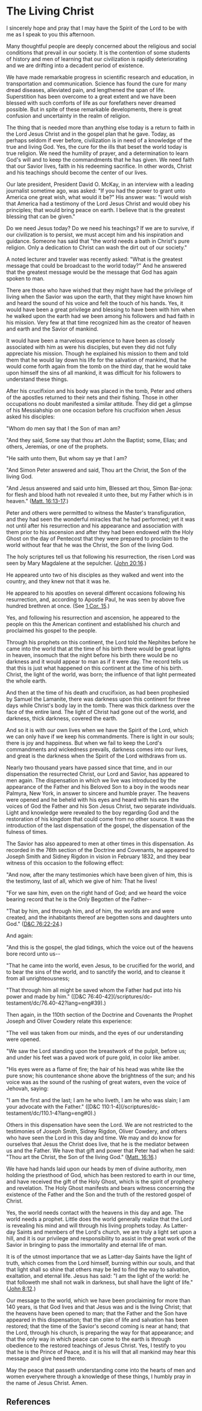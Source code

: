 # The Living Christ

I sincerely hope and pray that I may have the Spirit of the Lord to be with me
as I speak to you this afternoon.

Many thoughtful people are deeply concerned about the religious and social
conditions that prevail in our society. It is the contention of some students
of history and men of learning that our civilization is rapidly deteriorating
and we are drifting into a decadent period of existence.

We have made remarkable progress in scientific research and education, in
transportation and communication. Science has found the cure for many dread
diseases, alleviated pain, and lengthened the span of life. Superstition has
been overcome to a great extent and we have been blessed with such comforts of
life as our forefathers never dreamed possible. But in spite of these
remarkable developments, there is great confusion and uncertainty in the realm
of religion.

The thing that is needed more than anything else today is a return to faith in
the Lord Jesus Christ and in the gospel plan that he gave. Today, as perhaps
seldom if ever before, civilization is in need of a knowledge of the true and
living God. Yes, the cure for the ills that beset the world today is true
religion. We need the humility of prayer, and a determination to learn God's
will and to keep the commandments that he has given. We need faith that our
Savior lives, faith in his redeeming sacrifice. In other words, Christ and his
teachings should become the center of our lives.

Our late president, President David O. McKay, in an interview with a leading
journalist sometime ago, was asked: "If you had the power to grant unto
America one great wish, what would it be?" His answer was: "I would wish that
America had a testimony of the Lord Jesus Christ and would obey his
principles; that would bring peace on earth. I believe that is the greatest
blessing that can be given."

Do we need Jesus today? Do we need his teachings? If we are to survive, if our
civilization is to persist, we must accept him and his inspiration and
guidance. Someone has said that "the world needs a bath in Christ's pure
religion. Only a dedication to Christ can wash the dirt out of our society."

A noted lecturer and traveler was recently asked: "What is the greatest
message that could be broadcast to the world today?" And he answered that the
greatest message would be the message that God has again spoken to man.

There are those who have wished that they might have had the privilege of
living when the Savior was upon the earth, that they might have known him and
heard the sound of his voice and felt the touch of his hands. Yes, it would
have been a great privilege and blessing to have been with him when he walked
upon the earth had we been among his followers and had faith in his mission.
Very few at that time recognized him as the creator of heaven and earth and
the Savior of mankind.

It would have been a marvelous experience to have been as closely associated
with him as were his disciples, but even they did not fully appreciate his
mission. Though he explained his mission to them and told them that he would
lay down his life for the salvation of mankind, that he would come forth again
from the tomb on the third day, that he would take upon himself the sins of
all mankind, it was difficult for his followers to understand these things.

After his crucifixion and his body was placed in the tomb, Peter and others of
the apostles returned to their nets and their fishing. Those in other
occupations no doubt manifested a similar attitude. They did get a glimpse of
his Messiahship on one occasion before his crucifixion when Jesus asked his
disciples:

"Whom do men say that I the Son of man am?

"And they said, Some say that thou art John the Baptist; some, Elias; and
others, Jeremias, or one of the prophets.

"He saith unto them, But whom say ye that I am?

"And Simon Peter answered and said, Thou art the Christ, the Son of the living
God.

"And Jesus answered and said unto him, Blessed art thou, Simon Bar-jona: for
flesh and blood hath not revealed it unto thee, but my Father which is in
heaven." ([Matt. 16:13-17](/scriptures/nt/matt/16.13-17?lang=eng#12).)

Peter and others were permitted to witness the Master's transfiguration, and
they had seen the wonderful miracles that he had performed; yet it was not
until after his resurrection and his appearance and association with them
prior to his ascension and after they had been endowed with the Holy Ghost on
the day of Pentecost that they were prepared to proclaim to the world without
fear that he was the Christ, the Son of the living God.

The holy scriptures tell us that following his resurrection, the risen Lord
was seen by Mary Magdalene at the sepulcher. ([John
20:16](/scriptures/nt/john/20.16?lang=eng#15).)

He appeared unto two of his disciples as they walked and went into the
country, and they knew not that it was he.

He appeared to his apostles on several different occasions following his
resurrection, and, according to Apostle Paul, he was seen by above five
hundred brethren at once. (See [1 Cor. 15](/scriptures/nt/1-cor/15?lang=eng).)

Yes, and following his resurrection and ascension, he appeared to the people
on this the American continent and established his church and proclaimed his
gospel to the people.

Through his prophets on this continent, the Lord told the Nephites before he
came into the world that at the time of his birth there would be great lights
in heaven, insomuch that the night before his birth there would be no darkness
and it would appear to man as if it were day. The record tells us that this is
just what happened on this continent at the time of his birth. Christ, the
light of the world, was born; the influence of that light permeated the whole
earth.

And then at the time of his death and crucifixion, as had been prophesied by
Samuel the Lamanite, there was darkness upon this continent for three days
while Christ's body lay in the tomb. There was thick darkness over the face of
the entire land. The light of Christ had gone out of the world, and darkness,
thick darkness, covered the earth.

And so it is with our own lives when we have the Spirit of the Lord, which we
can only have if we keep his commandments. There is light in our souls; there
is joy and happiness. But when we fail to keep the Lord's commandments and
wickedness prevails, darkness comes into our lives, and great is the darkness
when the Spirit of the Lord withdraws from us.

Nearly two thousand years have passed since that time, and in our dispensation
the resurrected Christ, our Lord and Savior, has appeared to men again. The
dispensation in which we live was introduced by the appearance of the Father
and his Beloved Son to a boy in the woods near Palmyra, New York, in answer to
sincere and humble prayer. The heavens were opened and he beheld with his eyes
and heard with his ears the voices of God the Father and his Son Jesus Christ,
two separate individuals. Light and knowledge were revealed to the boy
regarding God and the restoration of his kingdom that could come from no other
source. It was the introduction of the last dispensation of the gospel, the
dispensation of the fulness of times.

The Savior has also appeared to men at other times in this dispensation. As
recorded in the 76th section of the Doctrine and Covenants, he appeared to
Joseph Smith and Sidney Rigdon in vision in February 1832, and they bear
witness of this occasion to the following effect:

"And now, after the many testimonies which have been given of him, this is the
testimony, last of all, which we give of him: That he lives!

"For we saw him, even on the right hand of God; and we heard the voice bearing
record that he is the Only Begotten of the Father--

"That by him, and through him, and of him, the worlds are and were created,
and the inhabitants thereof are begotten sons and daughters unto God."
([D&amp;C 76:22-24](/scriptures/dc-testament/dc/76.22-24?lang=eng#21).)

And again:

"And this is the gospel, the glad tidings, which the voice out of the heavens
bore record unto us--

"That he came into the world, even Jesus, to be crucified for the world, and
to bear the sins of the world, and to sanctify the world, and to cleanse it
from all unrighteousness;

"That through him all might be saved whom the Father had put into his power
and made by him." ([D&amp;C 76:40-42](/scriptures/dc-
testament/dc/76.40-42?lang=eng#39).)

Then again, in the 110th section of the Doctrine and Covenants the Prophet
Joseph and Oliver Cowdery relate this experience:

"The veil was taken from our minds, and the eyes of our understanding were
opened.

"We saw the Lord standing upon the breastwork of the pulpit, before us; and
under his feet was a paved work of pure gold, in color like amber.

"His eyes were as a flame of fire; the hair of his head was white like the
pure snow; his countenance shone above the brightness of the sun; and his
voice was as the sound of the rushing of great waters, even the voice of
Jehovah, saying:

"I am the first and the last; I am he who liveth, I am he who was slain; I am
your advocate with the Father." ([D&amp;C 110:1-4](/scriptures/dc-
testament/dc/110.1-4?lang=eng#0).)

Others in this dispensation have seen the Lord. We are not restricted to the
testimonies of Joseph Smith, Sidney Rigdon, Oliver Cowdery, and others who
have seen the Lord in this day and time. We may and do know for ourselves that
Jesus the Christ does live, that he is the mediator between us and the Father.
We have that gift and power that Peter had when he said: "Thou art the Christ,
the Son of the living God." ([Matt.
16:16](/scriptures/nt/matt/16.16?lang=eng#15).)

We have had hands laid upon our heads by men of divine authority, men holding
the priesthood of God, which has been restored to earth in our time, and have
received the gift of the Holy Ghost, which is the spirit of prophecy and
revelation. The Holy Ghost manifests and bears witness concerning the
existence of the Father and the Son and the truth of the restored gospel of
Christ.

Yes, the world needs contact with the heavens in this day and age. The world
needs a prophet. Little does the world generally realize that the Lord is
revealing his mind and will through his living prophets today. As Latter-day
Saints and members of the Lord's church, we are truly a light set upon a hill,
and it is our privilege and responsibility to assist in the great work of the
Savior in bringing to pass the immortality and eternal life of man.

It is of the utmost importance that we as Latter-day Saints have the light of
truth, which comes from the Lord himself, burning within our souls, and that
that light shall so shine that others may be led to find the way to salvation,
exaltation, and eternal life. Jesus has said: "I am the light of the world: he
that followeth me shall not walk in darkness, but shall have the light of
life." ([John 8:12](/scriptures/nt/john/8.12?lang=eng#11).)

Our message to the world, which we have been proclaiming for more than 140
years, is that God lives and that Jesus was and is the living Christ; that the
heavens have been opened to man; that the Father and the Son have appeared in
this dispensation; that the plan of life and salvation has been restored; that
the time of the Savior's second coming is near at hand; that the Lord, through
his church, is preparing the way for that appearance; and that the only way in
which peace can come to the earth is through obedience to the restored
teachings of Jesus Christ. Yes, I testify to you that he is the Prince of
Peace, and it is his will that all mankind may hear this message and give heed
thereto.

May the peace that passeth understanding come into the hearts of men and women
everywhere through a knowledge of these things, I humbly pray in the name of
Jesus Christ. Amen.

## References

